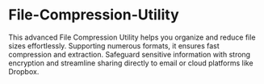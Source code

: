 # File-Compression-Utility
This advanced File Compression Utility helps you organize and reduce file sizes effortlessly. Supporting numerous formats, it ensures fast compression and extraction. Safeguard sensitive information with strong encryption and streamline sharing directly to email or cloud platforms like Dropbox.
